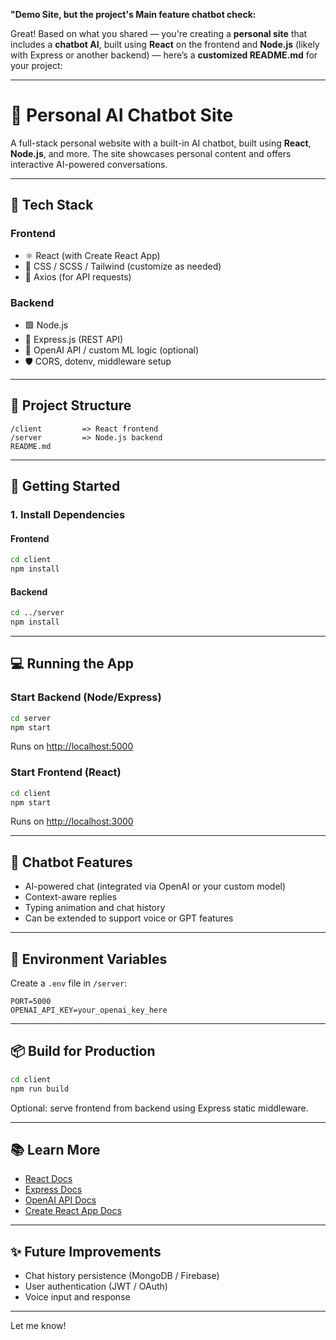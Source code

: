 **"Demo Site, but the project's Main feature chatbot check:**

Great! Based on what you shared — you're creating a **personal site** that includes a **chatbot AI**, built using **React** on the frontend and **Node.js** (likely with Express or another backend) — here’s a **customized README.md** for your project:

---

# 🤖 Personal AI Chatbot Site

A full-stack personal website with a built-in AI chatbot, built using **React**, **Node.js**, and more. The site showcases personal content and offers interactive AI-powered conversations.

---

## 🧰 Tech Stack

### Frontend

* ⚛️ React (with Create React App)
* 💅 CSS / SCSS / Tailwind (customize as needed)
* 🔄 Axios (for API requests)

### Backend

* 🟩 Node.js
* 🚀 Express.js (REST API)
* 🤖 OpenAI API / custom ML logic (optional)
* 🛡️ CORS, dotenv, middleware setup

---

## 📂 Project Structure

```
/client         => React frontend
/server         => Node.js backend
README.md
```

---

## 🚀 Getting Started

### 1. Install Dependencies

#### Frontend

```bash
cd client
npm install
```

#### Backend

```bash
cd ../server
npm install
```

---

## 💻 Running the App

### Start Backend (Node/Express)

```bash
cd server
npm start
```

Runs on [http://localhost:5000](http://localhost:5000)

### Start Frontend (React)

```bash
cd client
npm start
```

Runs on [http://localhost:3000](http://localhost:3000)

---

## 🧠 Chatbot Features

* AI-powered chat (integrated via OpenAI or your custom model)
* Context-aware replies
* Typing animation and chat history
* Can be extended to support voice or GPT features

---

## 🔐 Environment Variables

Create a `.env` file in `/server`:

```
PORT=5000
OPENAI_API_KEY=your_openai_key_here
```

---

## 📦 Build for Production

```bash
cd client
npm run build
```

Optional: serve frontend from backend using Express static middleware.

---

## 📚 Learn More

* [React Docs](https://reactjs.org/)
* [Express Docs](https://expressjs.com/)
* [OpenAI API Docs](https://platform.openai.com/docs/)
* [Create React App Docs](https://create-react-app.dev/docs/getting-started/)

---

## ✨ Future Improvements

* Chat history persistence (MongoDB / Firebase)
* User authentication (JWT / OAuth)
* Voice input and response

---
Let me know!
